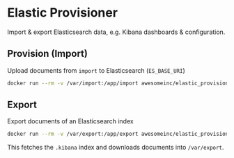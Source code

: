 # Elastic Provisioner

Import & export Elasticsearch data, e.g. Kibana dashboards & configuration.

## Provision (Import)

Upload documents from `import` to Elasticsearch (`ES_BASE_URI`)

```bash
docker run --rm -v /var/import:/app/import awesomeinc/elastic_provisioner
```

## Export

Export documents of an Elasticsearch index

```bash
docker run --rm -v /var/export:/app/export awesomeinc/elastic_provisioner ruby export.rb [index=.kibana] [output=export]
```

This fetches the `.kibana` index and downloads documents into `/var/export`.
